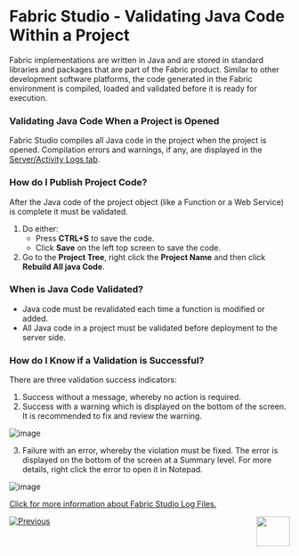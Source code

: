 # Fabric Studio - Validating Java Code Within a Project


Fabric implementations are written in Java and are stored in standard libraries and packages that are part of the Fabric product. Similar to other development software platforms, the code generated in the Fabric environment is compiled, loaded and validated before it is ready for execution. 

### Validating Java Code When a Project is Opened
 
Fabric Studio compiles all Java code in the project when the project is opened. Compilation errors and warnings, if any, are displayed in the [Server/Activity Logs tab](https://github.com/k2view-academy/K2View-Academy/blob/master/articles/13_LUDB_viewer_and_studio_debug_capabilities/02_fabric_studio_log_files.md).

### How do I Publish Project Code?
 
After the Java code of the project object (like a Function or a Web Service) is complete it must be validated.
1. Do either:
    * Press **CTRL+S** to save the code.
    * Click **Save** on the left top screen to save the code.  
2. Go to the **Project Tree**, right click the **Project Name** and then click **Rebuild All java Code**. 

### When is Java Code Validated?
 
* Java code must be revalidated each time a function is modified or added. 
* All Java code in a project must be validated before deployment to the server side.

### How do I Know if a Validation is Successful?
  
There are three validation success indicators:
1. Success without a message, whereby no action is required.
2. Success with a warning which is displayed on the bottom of the screen. It is recommended to fix and review the warning.  

![image](https://github.com/k2view-academy/K2View-Academy/blob/master/articles/04_fabric_studio/images/04_10_01%20fix%20and%20review.png)

3. Failure with an error, whereby the violation must be fixed. The error is displayed on the bottom of the screen at a Summary level. For more details, right click the error to open it in Notepad.

![image](https://github.com/k2view-academy/K2View-Academy/blob/master/articles/04_fabric_studio/images/04_10_02%20Summary%20level.png)



[Click for more information about Fabric Studio Log Files.](https://github.com/k2view-academy/K2View-Academy/blob/master/articles/13_LUDB_viewer_and_studio_debug_capabilities/02_fabric_studio_log_files.md)


[![Previous](https://github.com/k2view-academy/K2View-Academy/blob/master/articles/images/Previous.png)](https://github.com/k2view-academy/K2View-Academy/blob/master/articles/04_fabric_studio/09_logic_files_and_categories.md)[<img align="right" width="60" height="54" src="https://github.com/k2view-academy/K2View-Academy/blob/master/articles/images/Next.png">](https://github.com/k2view-academy/K2View-Academy/blob/master/articles/04_fabric_studio/11_fabric_studio_exporting_and_importing%20a_fabric_project.md)

